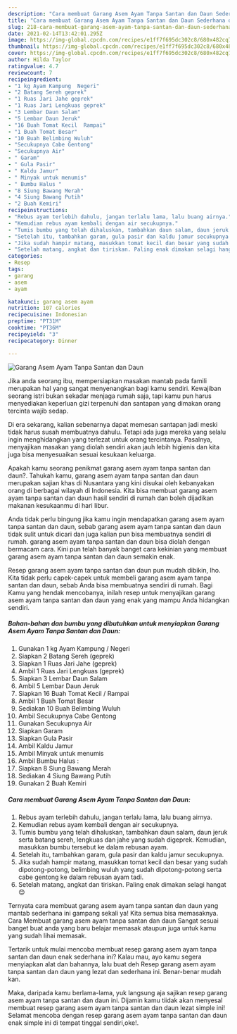 ```yaml
---
description: "Cara membuat Garang Asem Ayam Tanpa Santan dan Daun Sederhana dan Mudah Dibuat"
title: "Cara membuat Garang Asem Ayam Tanpa Santan dan Daun Sederhana dan Mudah Dibuat"
slug: 218-cara-membuat-garang-asem-ayam-tanpa-santan-dan-daun-sederhana-dan-mudah-dibuat
date: 2021-02-14T13:42:01.295Z
image: https://img-global.cpcdn.com/recipes/e1ff7f695dc302c8/680x482cq70/garang-asem-ayam-tanpa-santan-dan-daun-foto-resep-utama.jpg
thumbnail: https://img-global.cpcdn.com/recipes/e1ff7f695dc302c8/680x482cq70/garang-asem-ayam-tanpa-santan-dan-daun-foto-resep-utama.jpg
cover: https://img-global.cpcdn.com/recipes/e1ff7f695dc302c8/680x482cq70/garang-asem-ayam-tanpa-santan-dan-daun-foto-resep-utama.jpg
author: Hilda Taylor
ratingvalue: 4.7
reviewcount: 7
recipeingredient:
- "1 kg Ayam Kampung  Negeri"
- "2 Batang Sereh geprek"
- "1 Ruas Jari Jahe geprek"
- "1 Ruas Jari Lengkuas geprek"
- "3 Lembar Daun Salam"
- "5 Lembar Daun Jeruk"
- "16 Buah Tomat Kecil  Rampai"
- "1 Buah Tomat Besar"
- "10 Buah Belimbing Wuluh"
- "Secukupnya Cabe Gentong"
- "Secukupnya Air"
- " Garam"
- " Gula Pasir"
- " Kaldu Jamur"
- " Minyak untuk menumis"
- " Bumbu Halus "
- "8 Siung Bawang Merah"
- "4 Siung Bawang Putih"
- "2 Buah Kemiri"
recipeinstructions:
- "Rebus ayam terlebih dahulu, jangan terlalu lama, lalu buang airnya."
- "Kemudian rebus ayam kembali dengan air secukupnya."
- "Tumis bumbu yang telah dihaluskan, tambahkan daun salam, daun jeruk serta batang sereh, lengkuas dan jahe yang sudah digeprek. Kemudian, masukkan bumbu tersebut ke dalam rebusan ayam."
- "Setelah itu, tambahkan garam, gula pasir dan kaldu jamur secukupnya."
- "Jika sudah hampir matang, masukkan tomat kecil dan besar yang sudah dipotong-potong, belimbing wuluh yang sudah dipotong-potong serta cabe gentong ke dalam rebusan ayam tadi."
- "Setelah matang, angkat dan tiriskan. Paling enak dimakan selagi hangat 😊"
categories:
- Resep
tags:
- garang
- asem
- ayam

katakunci: garang asem ayam 
nutrition: 107 calories
recipecuisine: Indonesian
preptime: "PT31M"
cooktime: "PT36M"
recipeyield: "3"
recipecategory: Dinner

---
```



![Garang Asem Ayam Tanpa Santan dan Daun](https://img-global.cpcdn.com/recipes/e1ff7f695dc302c8/680x482cq70/garang-asem-ayam-tanpa-santan-dan-daun-foto-resep-utama.jpg)

Jika anda seorang ibu, mempersiapkan masakan mantab pada famili merupakan hal yang sangat menyenangkan bagi kamu sendiri. Kewajiban seorang istri bukan sekadar menjaga rumah saja, tapi kamu pun harus menyediakan keperluan gizi terpenuhi dan santapan yang dimakan orang tercinta wajib sedap.

Di era  sekarang, kalian sebenarnya dapat memesan santapan jadi meski tidak harus susah membuatnya dahulu. Tetapi ada juga mereka yang selalu ingin menghidangkan yang terlezat untuk orang tercintanya. Pasalnya, menyajikan masakan yang diolah sendiri akan jauh lebih higienis dan kita juga bisa menyesuaikan sesuai kesukaan keluarga. 



Apakah kamu seorang penikmat garang asem ayam tanpa santan dan daun?. Tahukah kamu, garang asem ayam tanpa santan dan daun merupakan sajian khas di Nusantara yang kini disukai oleh kebanyakan orang di berbagai wilayah di Indonesia. Kita bisa membuat garang asem ayam tanpa santan dan daun hasil sendiri di rumah dan boleh dijadikan makanan kesukaanmu di hari libur.

Anda tidak perlu bingung jika kamu ingin mendapatkan garang asem ayam tanpa santan dan daun, sebab garang asem ayam tanpa santan dan daun tidak sulit untuk dicari dan juga kalian pun bisa membuatnya sendiri di rumah. garang asem ayam tanpa santan dan daun bisa diolah dengan bermacam cara. Kini pun telah banyak banget cara kekinian yang membuat garang asem ayam tanpa santan dan daun semakin enak.

Resep garang asem ayam tanpa santan dan daun pun mudah dibikin, lho. Kita tidak perlu capek-capek untuk membeli garang asem ayam tanpa santan dan daun, sebab Anda bisa membuatnya sendiri di rumah. Bagi Kamu yang hendak mencobanya, inilah resep untuk menyajikan garang asem ayam tanpa santan dan daun yang enak yang mampu Anda hidangkan sendiri.

<!--inarticleads1-->

##### Bahan-bahan dan bumbu yang dibutuhkan untuk menyiapkan Garang Asem Ayam Tanpa Santan dan Daun:

1. Gunakan 1 kg Ayam Kampung / Negeri
1. Siapkan 2 Batang Sereh (geprek)
1. Siapkan 1 Ruas Jari Jahe (geprek)
1. Ambil 1 Ruas Jari Lengkuas (geprek)
1. Siapkan 3 Lembar Daun Salam
1. Ambil 5 Lembar Daun Jeruk
1. Siapkan 16 Buah Tomat Kecil / Rampai
1. Ambil 1 Buah Tomat Besar
1. Sediakan 10 Buah Belimbing Wuluh
1. Ambil Secukupnya Cabe Gentong
1. Gunakan Secukupnya Air
1. Siapkan  Garam
1. Siapkan  Gula Pasir
1. Ambil  Kaldu Jamur
1. Ambil  Minyak untuk menumis
1. Ambil  Bumbu Halus :
1. Siapkan 8 Siung Bawang Merah
1. Sediakan 4 Siung Bawang Putih
1. Gunakan 2 Buah Kemiri




<!--inarticleads2-->

##### Cara membuat Garang Asem Ayam Tanpa Santan dan Daun:

1. Rebus ayam terlebih dahulu, jangan terlalu lama, lalu buang airnya.
1. Kemudian rebus ayam kembali dengan air secukupnya.
1. Tumis bumbu yang telah dihaluskan, tambahkan daun salam, daun jeruk serta batang sereh, lengkuas dan jahe yang sudah digeprek. Kemudian, masukkan bumbu tersebut ke dalam rebusan ayam.
1. Setelah itu, tambahkan garam, gula pasir dan kaldu jamur secukupnya.
1. Jika sudah hampir matang, masukkan tomat kecil dan besar yang sudah dipotong-potong, belimbing wuluh yang sudah dipotong-potong serta cabe gentong ke dalam rebusan ayam tadi.
1. Setelah matang, angkat dan tiriskan. Paling enak dimakan selagi hangat 😊




Ternyata cara membuat garang asem ayam tanpa santan dan daun yang mantab sederhana ini gampang sekali ya! Kita semua bisa memasaknya. Cara Membuat garang asem ayam tanpa santan dan daun Sangat sesuai banget buat anda yang baru belajar memasak ataupun juga untuk kamu yang sudah lihai memasak.

Tertarik untuk mulai mencoba membuat resep garang asem ayam tanpa santan dan daun enak sederhana ini? Kalau mau, ayo kamu segera menyiapkan alat dan bahannya, lalu buat deh Resep garang asem ayam tanpa santan dan daun yang lezat dan sederhana ini. Benar-benar mudah kan. 

Maka, daripada kamu berlama-lama, yuk langsung aja sajikan resep garang asem ayam tanpa santan dan daun ini. Dijamin kamu tiidak akan menyesal membuat resep garang asem ayam tanpa santan dan daun lezat simple ini! Selamat mencoba dengan resep garang asem ayam tanpa santan dan daun enak simple ini di tempat tinggal sendiri,oke!.

